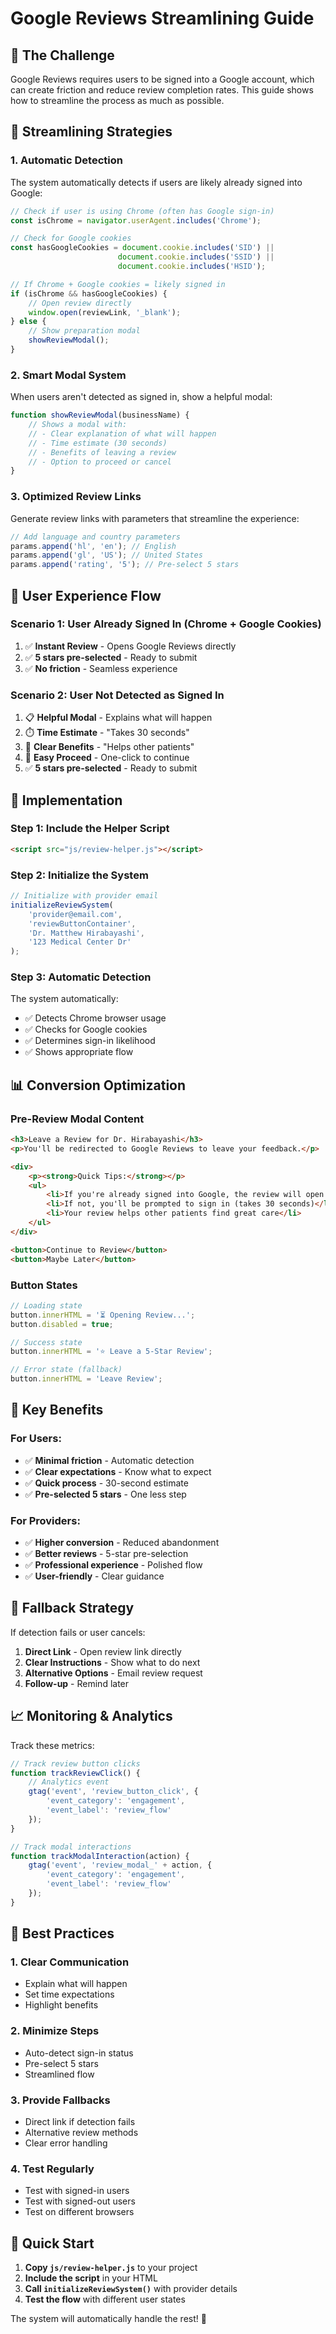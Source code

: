 # Google Reviews Streamlining Guide

## 🎯 **The Challenge**

Google Reviews requires users to be signed into a Google account, which can create friction and reduce review completion rates. This guide shows how to streamline the process as much as possible.

## 🚀 **Streamlining Strategies**

### **1. Automatic Detection**

The system automatically detects if users are likely already signed into Google:

```javascript
// Check if user is using Chrome (often has Google sign-in)
const isChrome = navigator.userAgent.includes('Chrome');

// Check for Google cookies
const hasGoogleCookies = document.cookie.includes('SID') || 
                        document.cookie.includes('SSID') || 
                        document.cookie.includes('HSID');

// If Chrome + Google cookies = likely signed in
if (isChrome && hasGoogleCookies) {
    // Open review directly
    window.open(reviewLink, '_blank');
} else {
    // Show preparation modal
    showReviewModal();
}
```

### **2. Smart Modal System**

When users aren't detected as signed in, show a helpful modal:

```javascript
function showReviewModal(businessName) {
    // Shows a modal with:
    // - Clear explanation of what will happen
    // - Time estimate (30 seconds)
    // - Benefits of leaving a review
    // - Option to proceed or cancel
}
```

### **3. Optimized Review Links**

Generate review links with parameters that streamline the experience:

```javascript
// Add language and country parameters
params.append('hl', 'en'); // English
params.append('gl', 'US'); // United States
params.append('rating', '5'); // Pre-select 5 stars
```

## 🎨 **User Experience Flow**

### **Scenario 1: User Already Signed In (Chrome + Google Cookies)**
1. ✅ **Instant Review** - Opens Google Reviews directly
2. ✅ **5 stars pre-selected** - Ready to submit
3. ✅ **No friction** - Seamless experience

### **Scenario 2: User Not Detected as Signed In**
1. 📋 **Helpful Modal** - Explains what will happen
2. ⏱️ **Time Estimate** - "Takes 30 seconds"
3. 🎯 **Clear Benefits** - "Helps other patients"
4. 🔄 **Easy Proceed** - One-click to continue
5. ✅ **5 stars pre-selected** - Ready to submit

## 🔧 **Implementation**

### **Step 1: Include the Helper Script**

```html
<script src="js/review-helper.js"></script>
```

### **Step 2: Initialize the System**

```javascript
// Initialize with provider email
initializeReviewSystem(
    'provider@email.com',
    'reviewButtonContainer',
    'Dr. Matthew Hirabayashi',
    '123 Medical Center Dr'
);
```

### **Step 3: Automatic Detection**

The system automatically:
- ✅ Detects Chrome browser usage
- ✅ Checks for Google cookies
- ✅ Determines sign-in likelihood
- ✅ Shows appropriate flow

## 📊 **Conversion Optimization**

### **Pre-Review Modal Content**

```html
<h3>Leave a Review for Dr. Hirabayashi</h3>
<p>You'll be redirected to Google Reviews to leave your feedback.</p>

<div>
    <p><strong>Quick Tips:</strong></p>
    <ul>
        <li>If you're already signed into Google, the review will open directly</li>
        <li>If not, you'll be prompted to sign in (takes 30 seconds)</li>
        <li>Your review helps other patients find great care</li>
    </ul>
</div>

<button>Continue to Review</button>
<button>Maybe Later</button>
```

### **Button States**

```javascript
// Loading state
button.innerHTML = '⏳ Opening Review...';
button.disabled = true;

// Success state
button.innerHTML = '⭐ Leave a 5-Star Review';

// Error state (fallback)
button.innerHTML = 'Leave Review';
```

## 🎯 **Key Benefits**

### **For Users:**
- ✅ **Minimal friction** - Automatic detection
- ✅ **Clear expectations** - Know what to expect
- ✅ **Quick process** - 30-second estimate
- ✅ **Pre-selected 5 stars** - One less step

### **For Providers:**
- ✅ **Higher conversion** - Reduced abandonment
- ✅ **Better reviews** - 5-star pre-selection
- ✅ **Professional experience** - Polished flow
- ✅ **User-friendly** - Clear guidance

## 🔄 **Fallback Strategy**

If detection fails or user cancels:

1. **Direct Link** - Open review link directly
2. **Clear Instructions** - Show what to do next
3. **Alternative Options** - Email review request
4. **Follow-up** - Remind later

## 📈 **Monitoring & Analytics**

Track these metrics:

```javascript
// Track review button clicks
function trackReviewClick() {
    // Analytics event
    gtag('event', 'review_button_click', {
        'event_category': 'engagement',
        'event_label': 'review_flow'
    });
}

// Track modal interactions
function trackModalInteraction(action) {
    gtag('event', 'review_modal_' + action, {
        'event_category': 'engagement',
        'event_label': 'review_flow'
    });
}
```

## 🎨 **Best Practices**

### **1. Clear Communication**
- Explain what will happen
- Set time expectations
- Highlight benefits

### **2. Minimize Steps**
- Auto-detect sign-in status
- Pre-select 5 stars
- Streamlined flow

### **3. Provide Fallbacks**
- Direct link if detection fails
- Alternative review methods
- Clear error handling

### **4. Test Regularly**
- Test with signed-in users
- Test with signed-out users
- Test on different browsers

## 🚀 **Quick Start**

1. **Copy `js/review-helper.js`** to your project
2. **Include the script** in your HTML
3. **Call `initializeReviewSystem()`** with provider details
4. **Test the flow** with different user states

The system will automatically handle the rest! 🎯
